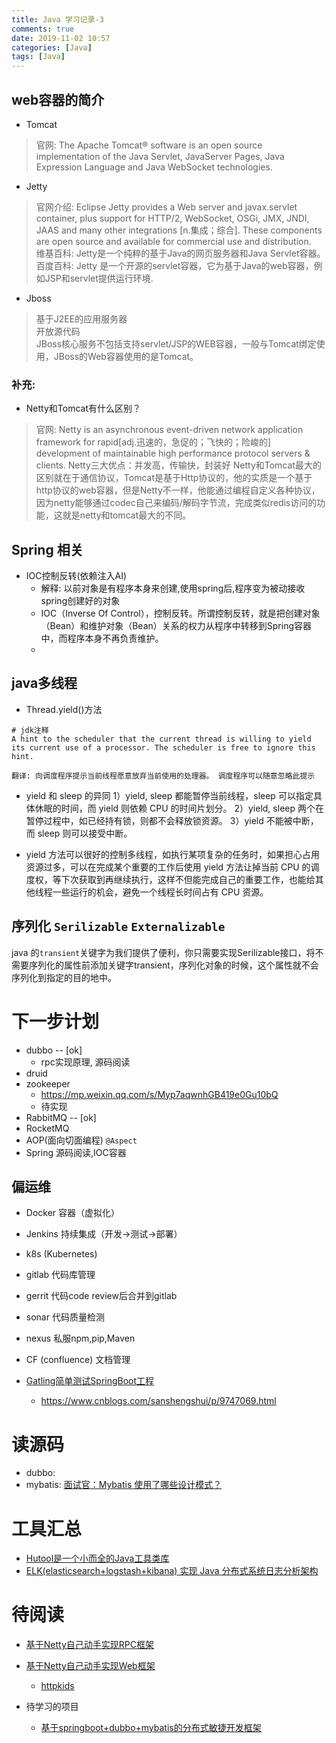 ```yaml
---
title: Java 学习记录-3
comments: true
date: 2019-11-02 10:57
categories: [Java]
tags: [Java]
---
```



## web容器的简介

- Tomcat
> 官网: The Apache Tomcat® software is an open source implementation of the Java Servlet, JavaServer Pages, Java Expression Language and Java WebSocket technologies. 

- Jetty
> 官网介绍: Eclipse Jetty provides a Web server and javax.servlet container, plus support for HTTP/2, WebSocket, OSGi, JMX, JNDI, JAAS and many other integrations [n.集成；综合]. These components are open source and available for commercial use and distribution.  
> 维基百科: Jetty是一个纯粹的基于Java的网页服务器和Java Servlet容器。  
> 百度百科: Jetty 是一个开源的servlet容器，它为基于Java的web容器，例如JSP和servlet提供运行环境.  

- Jboss
> 基于J2EE的应用服务器  
> 开放源代码  
> JBoss核心服务不包括支持servlet/JSP的WEB容器，一般与Tomcat绑定使用，JBoss的Web容器使用的是Tomcat。

### 补充:
- Netty和Tomcat有什么区别？
> 官网: Netty is an asynchronous event-driven network application framework for rapid[adj.迅速的，急促的；飞快的；险峻的] development of maintainable high performance protocol servers & clients.
> Netty三大优点：并发高，传输快，封装好
Netty和Tomcat最大的区别就在于通信协议，Tomcat是基于Http协议的，他的实质是一个基于http协议的web容器，但是Netty不一样，他能通过编程自定义各种协议，因为netty能够通过codec自己来编码/解码字节流，完成类似redis访问的功能，这就是netty和tomcat最大的不同。 

<!-- more -->
## Spring 相关
- IOC控制反转(依赖注入AI)
  - 解释: 以前对象是有程序本身来创建,使用spring后,程序变为被动接收spring创建好的对象
  - IOC（Inverse Of Control），控制反转。所谓控制反转，就是把创建对象（Bean）和维护对象（Bean）关系的权力从程序中转移到Spring容器中，而程序本身不再负责维护。
  - 



## java多线程
- Thread.yield()方法
```
# jdk注释
A hint to the scheduler that the current thread is willing to yield its current use of a processor. The scheduler is free to ignore this hint.

翻译: 向调度程序提示当前线程愿意放弃当前使用的处理器。 调度程序可以随意忽略此提示
```

- yield 和 sleep 的异同
  1）yield, sleep 都能暂停当前线程，sleep 可以指定具体休眠的时间，而 yield 则依赖 CPU 的时间片划分。
  2）yield, sleep 两个在暂停过程中，如已经持有锁，则都不会释放锁资源。
  3）yield 不能被中断，而 sleep 则可以接受中断。

- yield 方法可以很好的控制多线程，如执行某项复杂的任务时，如果担心占用资源过多，可以在完成某个重要的工作后使用 yield 方法让掉当前 CPU 的调度权，等下次获取到再继续执行，这样不但能完成自己的重要工作，也能给其他线程一些运行的机会，避免一个线程长时间占有 CPU 资源。


## 序列化 `Serilizable` `Externalizable`
java 的`transient`关键字为我们提供了便利，你只需要实现Serilizable接口，将不需要序列化的属性前添加关键字transient，序列化对象的时候，这个属性就不会序列化到指定的目的地中。


# 下一步计划
- dubbo -- [ok]
  - rpc实现原理, 源码阅读
- druid
- zookeeper 
  - <https://mp.weixin.qq.com/s/Myp7aqwnhGB419e0Gu10bQ>
  - 待实现
- RabbitMQ -- [ok]
- RocketMQ 
- AOP(面向切面编程) `@Aspect`
- Spring 源码阅读,IOC容器

## 偏运维
- Docker 容器（虚拟化）
- Jenkins 持续集成（开发->测试->部署）
- k8s (Kubernetes) 

- gitlab 代码库管理
- gerrit 代码code review后合并到gitlab
- sonar 代码质量检测
- nexus 私服npm,pip,Maven
- CF (confluence) 文档管理



- [Gatling简单测试SpringBoot工程](https://www.cnblogs.com/sanshengshui/p/9750478.html)
    - <https://www.cnblogs.com/sanshengshui/p/9747069.html>


# 读源码
- dubbo: 
- mybatis: [面试官：Mybatis 使用了哪些设计模式？](https://mp.weixin.qq.com/s?__biz=MzI3NzE0NjcwMg==&mid=2650123749&idx=1&sn=e431a3ee65843d85ac8799c2b31ac5e8&chksm=f36bb0c4c41c39d212c5758f03a605f92c0b109c1892a7ca4b8cac39261673bf45e9cd345a7b&scene=21#wechat_redirect) 


# 工具汇总
- [Hutool是一个小而全的Java工具类库](https://github.com/looly/hutool) 
- [ELK(elasticsearch+logstash+kibana) 实现 Java 分布式系统日志分析架构](https://juejin.im/entry/57e494230e3dd9005808ff9e)


# 待阅读
- [基于Netty自己动手实现RPC框架](https://zhuanlan.zhihu.com/p/35720383)
- [基于Netty自己动手实现Web框架](https://zhuanlan.zhihu.com/p/36064672)
  - [httpkids](https://github.com/pyloque/httpkids)

- 待学习的项目
  - [基于springboot+dubbo+mybatis的分布式敏捷开发框架](https://github.com/G-little/priest)

